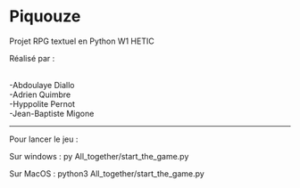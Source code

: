 # Piquouze
Projet RPG textuel en Python W1 HETIC

Réalisé par :

<br /> -Abdoulaye Diallo
<br /> -Adrien Quimbre
<br /> -Hyppolite Pernot
<br /> -Jean-Baptiste Migone
______________________________________

Pour lancer le jeu :

Sur windows :
    py All_together/start_the_game.py

Sur MacOS : 
    python3 All_together/start_the_game.py

